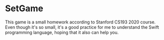 # SetGame
This game is a small homework according to Stanford CS193 2020 course.
Even though it's so small, it's a good practice for me to understand the Swift programming language, hoping that it also can help you.

